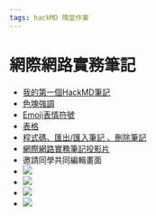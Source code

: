 ```yaml
---
tags: hackMD 隋堂作業
---
```


# 網際網路實務筆記
- [我的第一個HackMD筆記](https://hackmd.io/@Lun0814/HJimvr_yn)
- [色塊強調](https://hackmd.io/@Lun0814/rkeqodbeh)
- [Emoji表情符號](/mSyuTqf2SU-LGth7Gj5VtQ)
- [表格](/ueSH9C5BQ_i_al1JaSQEgg)
- [程式碼、匯出/匯入筆記 、刪除筆記](https://hackmd.io/@Lun0814/Sk_OBF0fh)
- [網際網路實務筆記投影片](https://hackmd.io/@Lun0814/BysPtucE2)
- 邀請同學共同編輯畫面
- ![](https://i.imgur.com/BVqm5Em.png)
- ![](https://i.imgur.com/OsFZbAn.png)
- ![](https://i.imgur.com/0bWxnL7.png)
- ![](https://hackmd.io/_uploads/r1SOYUsV3.png)

